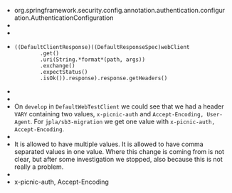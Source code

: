 - org.springframework.security.config.annotation.authentication.configuration.AuthenticationConfiguration
-
-
- ```
  ((DefaultClientResponse)((DefaultResponseSpec)webClient
          .get()
          .uri(String.*format*(path, args))
          .exchange()
          .expectStatus()
          .isOk()).response).response.getHeaders()
  ```
-
-
- On `develop` in `DefaultWebTestClient` we could see that we had a header `VARY` containing two values, `x-picnic-auth` and `Accept-Encoding, User-Agent`. For `jpla/sb3-migration` we get one value with `x-picnic-auth, Accept-Encoding`.
-
- It is allowed to have multiple values. It is allowed to have comma separated values in one value. Where this change is coming from is not clear, but after some investigation we stopped, also because this is not really a problem.
-
- x-picnic-auth, Accept-Encoding